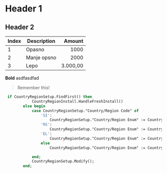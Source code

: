 # Header 1

## Header 2




Index | Description |   Amount
------|-------------|--------:
1     | Opasno      |     1000
2     | Manje opsno |     2000
3     | Lepo        | 3.000,00

**Bold** asdfasdfad

> Remember this!

```pas
 if CountryRegionSetup.FindFirst() then
            CountryRegionInstall.HandleFreshInstall()
        else begin
            case CountryRegionSetup."Country/Region Code" of
                'SI':
                    CountryRegionSetup."Country/Region Enum" := CountryRegionSetup."Country/Region Enum"::SI;
                'RS':
                    CountryRegionSetup."Country/Region Enum" := CountryRegionSetup."Country/Region Enum"::RS;
                'EL':
                    CountryRegionSetup."Country/Region Enum" := CountryRegionSetup."Country/Region Enum"::EL;
                else
                    CountryRegionSetup."Country/Region Enum" := CountryRegionSetup."Country/Region Enum"::EL;

            end;
            CountryRegionSetup.Modify();
        end;
```

